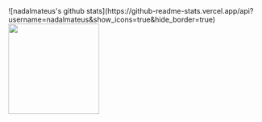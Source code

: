 <div> 
![nadalmateus's github stats](https://github-readme-stats.vercel.app/api?username=nadalmateus&show_icons=true&hide_border=true)
<img height="180em" src="https://github-readme-stats.vercel.app/api/top-langs/?username=nadalmateus&layout=compact&langs_count=5&hide_border=true"/>
</div>
